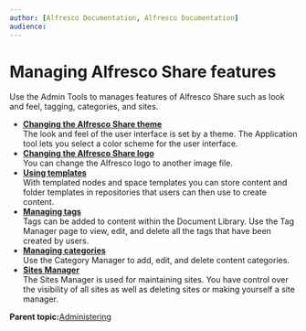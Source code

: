 ```yaml
---
author: [Alfresco Documentation, Alfresco Documentation]
audience: 
---
```


# Managing Alfresco Share features

Use the Admin Tools to manages features of Alfresco Share such as look and feel, tagging, categories, and sites.

-   **[Changing the Alfresco Share theme](../tasks/admintools-theme.md)**  
The look and feel of the user interface is set by a theme. The Application tool lets you select a color scheme for the user interface.
-   **[Changing the Alfresco Share logo](../tasks/admintools-logo.md)**  
You can change the Alfresco logo to another image file.
-   **[Using templates](../concepts/templated-nodes-intro.md)**  
With templated nodes and space templates you can store content and folder templates in repositories that users can then use to create content.
-   **[Managing tags](../tasks/admintools-tagbrowser.md)**  
Tags can be added to content within the Document Library. Use the Tag Manager page to view, edit, and delete all the tags that have been created by users.
-   **[Managing categories](../tasks/admintools-catmanager.md)**  
Use the Category Manager to add, edit, and delete content categories.
-   **[Sites Manager](../concepts/network-sites-manage.md)**  
The Sites Manager is used for maintaining sites. You have control over the visibility of all sites as well as deleting sites or making yourself a site manager.

**Parent topic:**[Administering](../concepts/ch-administering.md)

